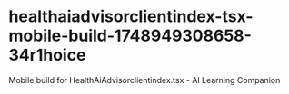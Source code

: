 # healthaiadvisorclientindex-tsx-mobile-build-1748949308658-34r1hoice
Mobile build for HealthAiAdvisorclientindex.tsx - AI Learning Companion
